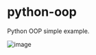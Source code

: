 # python-oop

Python OOP simple example.

![image](https://github.com/Ofir97/python-oop/assets/93199708/1d77235b-d489-4ee0-8c0f-77ef906ad652)

